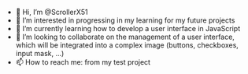 - 👋 Hi, I’m @ScrollerX51
- 👀 I’m interested in progressing in my learning for my future projects
- 🌱 I’m currently learning how to develop a user interface in JavaScript
- 💞️ I’m looking to collaborate on the management of a user interface, which will be integrated into a complex image (buttons, checkboxes, input mask, ...)
- 📫 How to reach me: from my test project

<!---
ScrollerX51/ScrollerX51 is a ✨ special ✨ repository because its `README.md` (this file) appears on your GitHub profile.
You can click the Preview link to take a look at your changes.
--->
